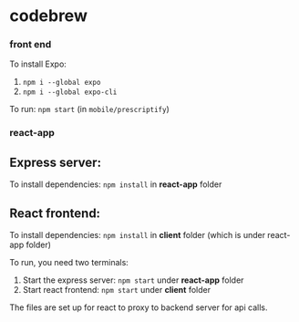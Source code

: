 # codebrew

### front end
To install Expo:
1. `npm i --global expo`
2. `npm i --global expo-cli`

To run: `npm start` (in `mobile/prescriptify`)

### react-app

## Express server:
To install dependencies:
`npm install`
in __react-app__ folder

## React frontend:
To install dependencies:
`npm install`
in __client__ folder (which is under react-app folder)

To run, you need two terminals:
1. Start the express server: `npm start` under __react-app__ folder
2. Start react frontend: `npm start` under __client__ folder

The files are set up for react to proxy to backend server for api calls. 
